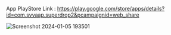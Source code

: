  App PlayStore Link : https://play.google.com/store/apps/details?id=com.svvaap.superdrop2&pcampaignid=web_share

![Screenshot 2024-01-05 193501](https://github.com/SVVAAP/superdrop_anup/assets/120665410/bdfdb8b2-a8c8-4d36-a857-d7dc3c38e24a)
